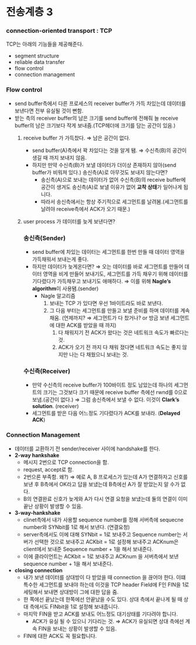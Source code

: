 # 전송계층 3

### connection-oriented transport : TCP

TCP는 아래의 기능들을 제공해준다.

- segment structure
- reliable data transfer
- flow control
- connection management

### Flow control

- send buffer측에서 다른 프로세스의 receiver buffer가 가득 차있는데 데이터를 보낸다면 전부 유실될 것이 뻔함.
- 받는 측의 receiver buffer의 남은 크기를 send buffer에 전해줘 늘 receive buffer의 남은 크기보다 작게 보내줌.(TCP헤더에 크기를 담는 공간이 있음.)
    1. receive buffer 가 가득찼다. ⇒ 남은 공간이 없다.
        - send buffer(A)측에서 꽉 차있다는 것을 알게 됌. ⇒ 수신측(B)의 공간이 생길 때 까지 보내지 않음.
        - 하지만 만약 수신측(B)가 보낼 데이터가 더이상 존재하지 않아(send buffer가 비워져 있다.) 송신측(A)로 아무것도 보내지 않는다면?
            - 송신측(A)으로 보내는 데이터가 없어 수신측(B)의 receive buffer에 공간이 생겨도 송신측(A)로 보낼 이유가 없어 **교착 상태**가 일어나게 됩니다.
            - 따라서 송신측에서는 항상 주기적으로 세그먼트를 날려봄.(세그먼트를 날려야 receive측에서 ACK가 오기 때문.)
    2. user process 가 데이터를 늦게 보낸다면?
        
        ### 송신측(Sender)
        
        - send buffer에 차있는 데이터는 세그먼트를 한번 만들 때 데이터 영역을 가득채워서 보내는게 좋다.
        - 하지만 데이터가 늦게온다면? ⇒ 오는 데이터를 바로 세그먼트를 만들어 데이터 영역을 비게 만들어 보내기도, 세그먼트를 가득 채우기 위해 데이터를 기다렸다가 가득채우고 보내기도 애매하다. ⇒ 이를 위해 **Nagle’s algorithm**이 사용됌.(sender)
            - Nagle 알고리즘
                1. 보내는 TCP 가 있다면 우선 1바이트라도 바로 보낸다.
                2. 그 다음 부터는 세그먼트를 만들고 보낼 준비를 하며 데이터를 계속 채움. (언제까지? ⇒ 세그먼트가 다 찼거나? or 방금 보낸 세그먼트에 대한 ACK를 받았을 때 까지)
                    1. 다 채워지기 전 ACK가 왔다는 것은 네트워크 속도가 빠르다는 것.
                    2. ACK가 오기 전 까지 다 채워 졌다면 네트워크 속도는 좋지 않지만 나는 다 채웠으니 보내는 것.
        
        ### 수신측(Receiver)
        
        - 만약 수신측의 receive buffer가 100바이트 정도 남았는데 하나의 세그먼트의 크기는 그것보다 크기 때문에 receive buffer 측에선 rwnd를 0으로 보냄.(공간이 없다.) ⇒ 그럼 송신측에서 보낼 수 없다. 이것이 **Clark’s solution**. (receiver)
        - 세그먼트를 받은 다음 어느정도 기다렸다가 ACK를 보내라. (**Delayed ACK**)
    

### Connection Management

- 데이터를 교환하기 전 sender/receiver 사이에 handshake를 한다.
- **2-way hankshake**
    - 메시지 2번으로 TCP connection을 함.
    - request, accept로 함.
    - 2번으론 부족함. 왜?) ⇒ 예로 A, B 프로세스가 있는데 A가 연결하자고 신호를 보낸 후 B측에서 OK라고 답을 보냈는데 B측에선 A가 잘 받았는지 알 수가 없다.
    - B의 연결완료 신호가 늦게와 A가 다시 연결 요청을 보냈는데 둘의 연결이 이미 끝난 상황이 발생할 수 있음.
- **3-way-hankshake**
    - clinet측에서 내가 사용할 sequence number를 정해 서버측에 sequecne number와 SYNbit를 1로 해서 보낸다. (연결요청)
    - server측에서도 이에 대해 SYNbit = 1로 보내주고 Sequence number는 서버가 선택한 것으로 보내주고 ACKbit = 1로 설정해 보내주고 ACKnum은 client에서 보내준 Sequence number + 1을 해서 보내준다.
    - 이에 클라이언트는 ACKbit = 1로 보내주고 ACKnum 을 서버측에서 보낸 sequence number + 1을 해서 보내준다.
- **closing connection**
    - 내가 보낸 데이터를 상대방이 다 받았을 때 connection 을 끊어야 한다. 이떄 특수한 세그먼트를 보내야 하는데 이것을 TCP header Field에 F인 FIN을 1로 세팅해서 보내면 상대방이 그에 대한 답을 줌.
    - 한 쪽에선 끝났는데 한쪽에선 안끝났을 수도 있다. 상대 측에서 끝나게 될 때 상대 측에서도 FINbit을 1로 설정해 보내줍니다.
    - 마지막 FIN을 받고 ACK를 보내도 어느정도 대기상태를 기다려야 합니다.
        - ACK가 유실 될 수 있으니 기다리는 것. ⇒ ACK가 유실되면 상대 측에선 계속 FIN을 보내는 상황이 발생할 수 있음.
    - FIN에 대한 ACK도 꼭 필요합니다.